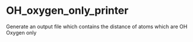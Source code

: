 **OH_oxygen_only_printer**
=========================
Generate an output file which contains the distance of atoms which are OH Oxygen only

